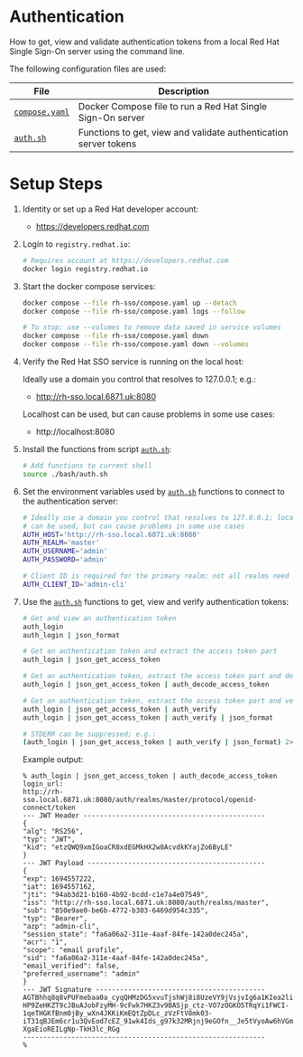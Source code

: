 # Authentication

How to get, view and validate authentication tokens from a local Red Hat
Single Sign-On server using the command line.

The following configuration files are used:

| File                                  | Description                                                      |
|---------------------------------------|------------------------------------------------------------------|
| [`compose.yaml`](rh-sso/compose.yaml) | Docker Compose file to run a Red Hat Single Sign-On server       |
| [`auth.sh`](bash/auth.sh)             | Functions to get, view and validate authentication server tokens |

# Setup Steps

1. Identity or set up a Red Hat developer account:

    * https://developers.redhat.com

2. Login to `registry.redhat.io`:

    ```bash
    # Requires account at https://developers.redhat.com
    docker login registry.redhat.io
    ```

3. Start the docker compose services:

    ```bash 
    docker compose --file rh-sso/compose.yaml up --detach
    docker compose --file rh-sso/compose.yaml logs --follow
    
    # To stop; use --volumes to remove data saved in service volumes
    docker compose --file rh-sso/compose.yaml down
    docker compose --file rh-sso/compose.yaml down --volumes
    ```

4. Verify the Red Hat SSO service is running on the local host:

    Ideally use a domain you control that resolves to 127.0.0.1; e.g.:

      * http://rh-sso.local.6871.uk:8080
    
    Localhost can be used, but can cause problems in some use cases:

      * http://localhost:8080

5. Install the functions from script [`auth.sh`](bash/auth.sh):

    ```bash
    # Add functions to current shell
    source ./bash/auth.sh
    ```

6. Set the environment variables used by [`auth.sh`](bash/auth.sh) functions
    to connect to the authentication server:

    ```bash
    # Ideally use a domain you control that resolves to 127.0.0.1; localhost
    # can be used, but can cause problems in some use cases
    AUTH_HOST='http://rh-sso.local.6871.uk:8080'
    AUTH_REALM='master'
    AUTH_USERNAME='admin'
    AUTH_PASSWORD='admin'
    ```
   
    ```bash
    # Client ID is required for the primary realm; not all realms need it 
    AUTH_CLIENT_ID='admin-cli'
    ```

7. Use the [`auth.sh`](bash/auth.sh) functions to get, view and verify
    authentication tokens: 

    ```bash
    # Get and view an authentication token
    auth_login
    auth_login | json_format
   
    # Get an authentication token and extract the access token part
    auth_login | json_get_access_token
   
    # Get an authentication token, extract the access token part and decode it
    auth_login | json_get_access_token | auth_decode_access_token
   
    # Get an authentication token, extract the access token part and verify it
    auth_login | json_get_access_token | auth_verify
    auth_login | json_get_access_token | auth_verify | json_format
    
    # STDERR can be suppressed; e.g.:
    (auth_login | json_get_access_token | auth_verify | json_format) 2>/dev/null
    ```
    
    Example output:

    ```
    % auth_login | json_get_access_token | auth_decode_access_token             
    login_url:
    http://rh-sso.local.6871.uk:8080/auth/realms/master/protocol/openid-connect/token
    --- JWT Header ---------------------------------------------
    {
    "alg": "RS256",
    "typ": "JWT",
    "kid": "etzQWQ9xmIGoaCR8xdEGMkHX2w8AcvdkKYajZo6ByLE"
    }
    --- JWT Payload --------------------------------------------
    {
    "exp": 1694557222,
    "iat": 1694557162,
    "jti": "94ab3d21-b160-4b92-bcdd-c1e7a4e07549",
    "iss": "http://rh-sso.local.6871.uk:8080/auth/realms/master",
    "sub": "850e9ae0-be6b-4772-b303-6469d954c335",
    "typ": "Bearer",
    "azp": "admin-cli",
    "session_state": "fa6a06a2-311e-4aaf-84fe-142a0dec245a",
    "acr": "1",
    "scope": "email profile",
    "sid": "fa6a06a2-311e-4aaf-84fe-142a0dec245a",
    "email_verified": false,
    "preferred_username": "admin"
    }
    --- JWT Signature ------------------------------------------
    AGTBhhq8q8vPUFmebaa0a_cyqQHMzDG5xvuTjshWj8i8UzeVY9jVsjvIg6a1KIea2liDxvYlFPQgFhUabRBhj6HqazovmpcLLAJCPAaFXM5ewwb-HP9ZeHKZT9cJBuAJobFzyMH-9cFwk7HKZ3v9BASjp_ctz-VO7zOGKO5TRqYi1FWCI-1qeTHGKfBnm0jBy_wXn4JKKiKmEQtZpDLc_zVzFtV8mk03-iT31qBJEm6cr1u3QvEod7cEZ_91wk4Ids_g97k32MRjnj9eGOfn__Je5tVyoAw6hVGmvWRXVLKHPTwxyMRyuY1kf4jmF-XgaEioREILgNp-TkH3lc_RGg
    ------------------------------------------------------------
    %
    ```
